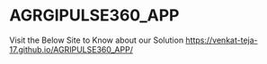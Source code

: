 # AGRGIPULSE360_APP

Visit the Below Site to Know about our Solution
https://venkat-teja-17.github.io/AGRIPULSE360_APP/
